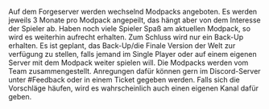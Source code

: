 Auf dem Forgeserver werden wechselnd Modpacks angeboten. Es werden jeweils 3 Monate pro Modpack angepeilt, das hängt aber von dem Interesse der Spieler ab. Haben noch viele Spieler Spaß am aktuellen Modpack, so wird es weiterhin aufrecht erhalten. Zum Schluss wird nur ein Back-Up erhalten. Es ist geplant, das Back-Up/die Finale Version der Welt zur verfügung zu stellen, falls jemand im Single Player oder auf einem eigenen Server mit dem Modpack weiter spielen will.
Die Modpacks werden vom Team zusammengestellt. Anregungen dafür können gern im Discord-Server unter #Feedback oder in einem Ticket gegeben werden. Falls sich die Vorschläge häufen, wird es wahrscheinlich auch einen eigenen Kanal dafür geben.
